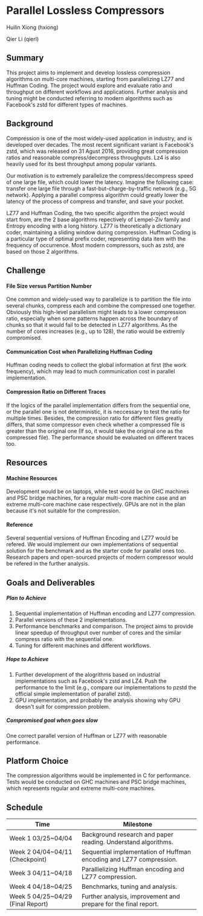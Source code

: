 # Parallel Lossless Compressors

Huilin Xiong (hxiong)

Qier Li (qierl)

## Summary

This project aims to implement and develop lossless compression algorithms on multi-core machines, starting from parallelizing LZ77 and Huffman Coding. The project would explore and evaluate ratio and throughput on different workflows and applications. Further analysis and tuning might be conducted referring to modern algorithms such as Facebook's zstd for different types of machines.

## Background

Compression is one of the most widely-used application in industry, and is developed over decades. The most recent significant variant is Facebook's zstd, which was released on 31 Agust 2016, providing great compression ratios and reasonable compress/decompress throughputs. Lz4 is also heavily used for its best throughput among popular variants. 

Our motivation is to extremely parallelize the compress/decompress speed of one large file, which could lower the latency. Imagine the following case: transfer one large file through a fast-but-charge-by-traffic network (e.g., 5G network). Applying a parallel compress algorithm could greatly lower the latency of the process of compress and transfer, and save your pocket.

LZ77 and Huffman Coding, the two specific algorithm the project would start from, are the 2 base algorithms repectively of Lempel-Ziv family and Entropy encoding with a long history. LZ77 is theoretically a dictionary coder, maintaining a sliding window during compression. Huffman Coding is a particular type of optimal prefix coder, representing data item with the frequency of occurrence. Most modern compressors, such as zstd, are based on those 2 algorithms.

## Challenge

#### File Size versus Partition Number

One common and widely-used way to parallelize is to partition the file into several chunks, compress each and combine the compressed one together. Obviously this high-level parallelism might leads to a lower compression ratio, especially when some patterns happen across the boundary of chunks so that it would fail to be detected in LZ77 algorithms. As the number of cores increases (e.g., up to 128), the ratio would be extremly compromised.

#### Communication Cost when Parallelizing Huffman Coding

Huffman coding needs to collect the global information at first (the work frequency), which may lead to much communication cost in parallel implementation. 

#### Compression Ratio on Different Traces

If the logics of the parallel implementation differs from the sequential one, or the parallel one is not deterministic, it is neccessary to test the ratio for multiple times. Besides, the compression ratio for different files greatly differs, that some compressor even check whether a compressed file is greater than the original one (If so, it would take the original one as the compressed file). The performance should be evaluated on different traces too.

## Resources

#### Machine Resources

Development would be on laptops, while test would be on GHC machines and PSC bridge machines, for a regular multi-core machine case and an extreme multi-core machine case respectively. GPUs are not in the plan because it's not suitable for the compression.

#### Reference

Several sequential versions of Huffman Encoding and LZ77 would be refered. We would implement our own implementations of sequential solution for the benchmark and as the starter code for parallel ones too.
Research papers and open-sourced projects of modern compressor would be refered in the further analysis. 

## Goals and Deliverables

##### Plan to Achieve

1. Sequential implementation of Huffman encoding and LZ77 compression.
2. Parallel versions of these 2 implementations.
3. Performance benchmarks and comparison. The project aims to provide linear speedup of throughput over number of cores and the similar compress ratio with the sequential one.
4. Tuning for different machines and different workflows.

##### Hope to Achieve

1. Further development of the alogrithms based on industrial implementations such as Facebook's zstd and LZ4. Push the performance to the limit (e.g., compare our implementations to pzstd the official simple implementation of parallel zstd).
2. GPU implementation, and probably the analysis showing why GPU doesn't suit for compression problem.

##### Compromised goal when goes slow

One correct parallel version of Huffman or LZ77 with reasonable performance.

## Platform Choice

The compression algorithms would be implemented in C for performance. Tests would be conducted on GHC machines and PSC bridge machines, which represents regular and extreme multi-core machines.

## Schedule

| Time                               | Milestone                                                    |
| ---------------------------------- | ------------------------------------------------------------ |
| Week 1 03/25~04/04                 | Background research and paper reading. Understand algorithms. |
| Week  2 04/04~04/11 (Checkpoint)   | Sequential implementation of Huffman encoding and LZ77 compression. |
| Week  3 04/11~04/18                | Parallielizing Huffman encoding and LZ77 compression.        |
| Week  4 04/18~04/25                | Benchmarks, tuning and analysis.                             |
| Week  5 04/25~04/29 (Final Report) | Further analysis, improvement and prepare for the final report. |

